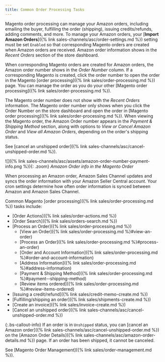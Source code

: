 ```yaml
---
title: Common Order Processing Tasks
---
```


Magento order processing can manage your Amazon orders, including emailing the buyer, fulfilling the order (shipping), issuing credits/refunds, adding comments, and more. To manage your Amazon orders, your [**Import Amazon Orders**]({% link sales-channels/asc/order-settings.md %}) setting must be set `Enabled` so that corresponding Magento orders are created when Amazon orders are received. Amazon order information shows in the _Recent Orders_ section of the store dashboard.

When corresponding Magento orders are created for Amazon orders, the Amazon order number shows in the _Order Number_ column. If a corresponding Magento is created, click the order number to open the order in the Magento [order processing]({% link sales/order-processing.md %}) page. You can manage the order as you do your other [Magento order processing]({% link sales/order-processing.md %}).

The Magento order number does not show with the _Recent Orders_ information. The Magento order number only shows when you click the Order Number on the store dashboard and open the order in [Magento order processing]({% link sales/order-processing.md %}). When viewing the Magento order, the Amazon Order number appears in the _Payment & Shipping Method_ section, along with options to _View or Cancel Amazon Order_ and _View all Amazon Orders_, depending on the order's shipping status.

See [cancel an unshipped order]({% link sales-channels/asc/cancel-unshipped-order.md %}).

![]({% link sales-channels/asc/assets/amazon-order-number-payment-info.png %}){: .zoom}
_Amazon Order info in the Magento Order_

When processing an Amazon order, Amazon Sales Channel updates and syncs the order information with your Amazon Seller Central account. Your cron settings determine how often order information is synced between Amazon and Amazon Sales Channel.

Common Magento [order processing]({% link sales/order-processing.md %}) tasks include:

- [Order Actions]({% link sales/order-actions.md %})
- [Order Search]({% link sales/orders-search.md %})
- [Process an Order]({% link sales/order-processing.md %})
    - [View an Order]({% link sales/order-processing.md %}#view-an-order)
    - [Process an Order]({% link sales/order-processing.md %}#process-an-order)
    - [Order and Account Information]({% link sales/order-processing.md %}#order-and-account-information)
    - [Address Information]({% link sales/order-processing.md %}#address-information)
    - [Payment & Shipping Method]({% link sales/order-processing.md %}#payment--shipping-method)
    - [Review items ordered]({% link sales/order-processing.md %}#review-items-ordered)
- [Issuing a credit/refund]({% link sales/credit-memo-create.md %})
- [Fulfilling/shipping an order]({% link sales/shipments-create.md %})
- [Create an invoice]({% link sales/invoice-create.md %})
- [Cancel an unshipped order]({% link sales-channels/asc/cancel-unshipped-order.md %})

{:.bs-callout-info}
If an order is in `Unshipped` status, you can [cancel an Amazon order]({% link sales-channels/asc/cancel-unshipped-order.md %}) on the [Amazon Order Details]({% link sales-channels/asc/amazon-order-details.md %}) page. If an order has been shipped, it cannot be canceled.

See [Magento Order Management]({% link sales/order-management.md %}).

